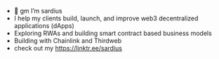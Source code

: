 - 🌅 gm I’m sardius
- I help my clients build, launch, and improve web3 decentralized applications (dApps)
- Exploring RWAs and building smart contract based business models
- Building with Chainlink and Thirdweb
- check out my https://linktr.ee/sardius

<!---
0xSardius/0xSardius is a ✨ special ✨ repository because its `README.md` (this file) appears on your GitHub profile.
You can click the Preview link to take a look at your changes.
--->
